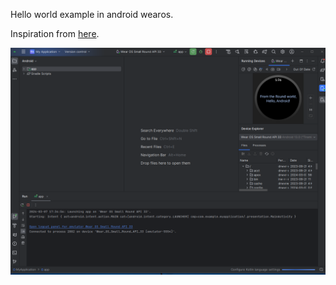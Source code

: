 Hello world example in android wearos.

Inspiration from [here](https://developer.android.com/training/wearables/get-started/creating).

![Screenshot of hello world example in wearos.](./hello-world-wearos.png)